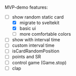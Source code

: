 MVP-demo features:
- [ ] show random static card
  - [x] migrate to sveltekit
  - [x] basic ui
  - [ ] more comfortable colors
- [ ] show with interval time
- [ ] custom interval time
- [ ] isCardRandomPosition
- [ ] points and SR
- [ ] control game (Game.stop)
- [ ] clap